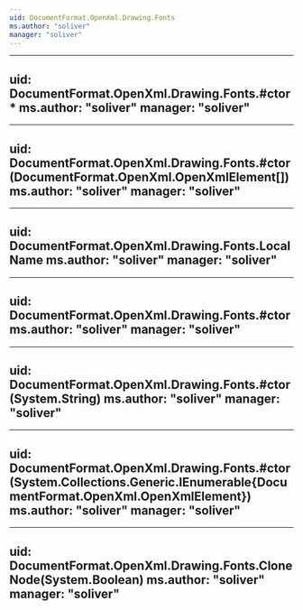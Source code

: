 ```yaml
---
uid: DocumentFormat.OpenXml.Drawing.Fonts
ms.author: "soliver"
manager: "soliver"
---
```


---
uid: DocumentFormat.OpenXml.Drawing.Fonts.#ctor*
ms.author: "soliver"
manager: "soliver"
---

---
uid: DocumentFormat.OpenXml.Drawing.Fonts.#ctor(DocumentFormat.OpenXml.OpenXmlElement[])
ms.author: "soliver"
manager: "soliver"
---

---
uid: DocumentFormat.OpenXml.Drawing.Fonts.LocalName
ms.author: "soliver"
manager: "soliver"
---

---
uid: DocumentFormat.OpenXml.Drawing.Fonts.#ctor
ms.author: "soliver"
manager: "soliver"
---

---
uid: DocumentFormat.OpenXml.Drawing.Fonts.#ctor(System.String)
ms.author: "soliver"
manager: "soliver"
---

---
uid: DocumentFormat.OpenXml.Drawing.Fonts.#ctor(System.Collections.Generic.IEnumerable{DocumentFormat.OpenXml.OpenXmlElement})
ms.author: "soliver"
manager: "soliver"
---

---
uid: DocumentFormat.OpenXml.Drawing.Fonts.CloneNode(System.Boolean)
ms.author: "soliver"
manager: "soliver"
---
